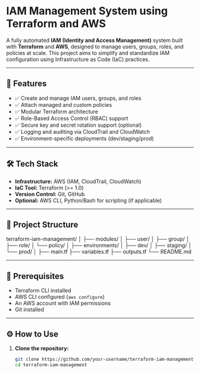 # IAM Management System using Terraform and AWS

A fully automated **IAM (Identity and Access Management)** system built with **Terraform** and **AWS**, designed to manage users, groups, roles, and policies at scale. This project aims to simplify and standardize IAM configuration using Infrastructure as Code (IaC) practices.

---

## 🚀 Features

- ✅ Create and manage IAM users, groups, and roles
- ✅ Attach managed and custom policies
- ✅ Modular Terraform architecture
- ✅ Role-Based Access Control (RBAC) support
- ✅ Secure key and secret rotation support (optional)
- ✅ Logging and auditing via CloudTrail and CloudWatch
- ✅ Environment-specific deployments (dev/staging/prod)

---

## 🛠️ Tech Stack

- **Infrastructure:** AWS (IAM, CloudTrail, CloudWatch)
- **IaC Tool:** Terraform (>= 1.0)
- **Version Control:** Git, GitHub
- **Optional:** AWS CLI, Python/Bash for scripting (if applicable)

---

## 📁 Project Structure



terraform-iam-management/
│
├── modules/
│ ├── user/
│ ├── group/
│ ├── role/
│ └── policy/
│
├── environments/
│ ├── dev/
│ ├── staging/
│ └── prod/
│
├── main.tf
├── variables.tf
├── outputs.tf
└── README.md




---

## 🧰 Prerequisites

- Terraform CLI installed  
- AWS CLI configured (`aws configure`)  
- An AWS account with IAM permissions  
- Git installed  

---

## ⚙️ How to Use

1. **Clone the repository:**
   ```bash
   git clone https://github.com/your-username/terraform-iam-management.git
   cd terraform-iam-management



